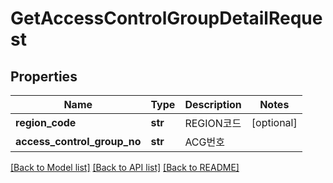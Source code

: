 # GetAccessControlGroupDetailRequest

## Properties
Name | Type | Description | Notes
------------ | ------------- | ------------- | -------------
**region_code** | **str** | REGION코드 | [optional] 
**access_control_group_no** | **str** | ACG번호 | 

[[Back to Model list]](../README.md#documentation-for-models) [[Back to API list]](../README.md#documentation-for-api-endpoints) [[Back to README]](../README.md)


